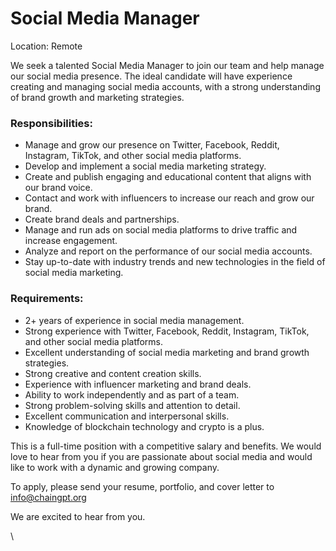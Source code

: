 # Social Media Manager

Location: Remote

We seek a talented Social Media Manager to join our team and help manage our social media presence. The ideal candidate will have experience creating and managing social media accounts, with a strong understanding of brand growth and marketing strategies.

### Responsibilities:

* Manage and grow our presence on Twitter, Facebook, Reddit, Instagram, TikTok, and other social media platforms.
* Develop and implement a social media marketing strategy.
* Create and publish engaging and educational content that aligns with our brand voice.
* Contact and work with influencers to increase our reach and grow our brand.
* Create brand deals and partnerships.
* Manage and run ads on social media platforms to drive traffic and increase engagement.
* Analyze and report on the performance of our social media accounts.
* Stay up-to-date with industry trends and new technologies in the field of social media marketing.

### Requirements:

* 2+ years of experience in social media management.
* Strong experience with Twitter, Facebook, Reddit, Instagram, TikTok, and other social media platforms.
* Excellent understanding of social media marketing and brand growth strategies.
* Strong creative and content creation skills.
* Experience with influencer marketing and brand deals.
* Ability to work independently and as part of a team.
* Strong problem-solving skills and attention to detail.
* Excellent communication and interpersonal skills.
* Knowledge of blockchain technology and crypto is a plus.

This is a full-time position with a competitive salary and benefits. We would love to hear from you if you are passionate about social media and would like to work with a dynamic and growing company.

To apply, please send your resume, portfolio, and cover letter to info@chaingpt.org&#x20;

We are excited to hear from you.

\
